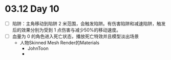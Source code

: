 # 03.12 Day 10

- [ ] 陷阱：主角移动到陷阱 2 米范围，会触发陷阱。有伤害陷阱和减速陷阱，触发后的效果分别为受到 1 点伤害与减少50%的移动速度。
- [ ] 血量为 0 的角色进入死亡状态，播放死亡特效并且模型淡出场景
  - 人物Skinned Mesh Render的Materials
    - JohnToon
    - 

